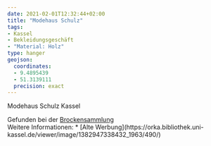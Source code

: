 ```yaml
---
date: 2021-02-01T12:32:44+02:00
title: "Modehaus Schulz"
tags:
- Kassel
- Bekleidungsgeschäft
- "Material: Holz"
type: hanger
geojson:
  coordinates:
  - 9.4895439
  - 51.3139111
  precision: exact
---
```

Modehaus Schulz Kassel

<div class="source">Gefunden bei der <a href="https://www.neue-arbeit-brockensammlung.de/geschaefte/gebrauchtmoebelkaufhaus/">Brockensammlung</a></div>

<div class="notes">
Weitere Informationen:
* [Alte Werbung](https://orka.bibliothek.uni-kassel.de/viewer/image/1382947338432_1963/490/)
</div>
